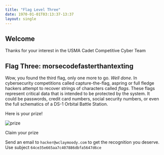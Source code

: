 ```yaml
---
title: "Flag Level Three"
date: 1970-01-01T03:13:37-13:37
layout: single
---
```


## Welcome

Thanks for your interest in the USMA Cadet Competitive Cyber Team

## Flag Three: morsecodefasterthantexting 

Wow, you found the third flag, only one more to go. *Well done*. In cybersecurity competitions called capture-the-flag,
 aspring or full fledge hackers attempt to recover strings of characters called _flags_. These flags represent 
critical data that is intended to be protected by the system. It could be passwords, credit card numbers, 
social security numbers, or even the full schematics of a DS-1 Orbital Battle Station.

Here is your prize!

![prize](http://www.allaboutlives.com/wp-content/uploads/2017/05/o-GIFT-IN-HAND-facebook.jpg)

Claim your prize

Send an email to `hacker@wclaymoody.com` to get the recognition you deserve.
Use subject `64ce35e665aa7c407886dbfa5647d6ce`
